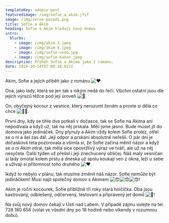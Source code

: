 ```yaml
---
templateKey: adopce-post
featuredimage: /img/sofie_a_akim.jfif
image: /img/cerne-pozadi.png
title: Sofie a Akim
heading: Sofie a Akim hledají nový domov
intro:
  blurbs:
    - image: /img/akim-3.jpeg
    - image: /img/akim-4.jpeg
    - image: /img/sofie-uvod.jpg
    - image: /img/sofie-kukan.jpeg
description: Příběh Sofie a Akima jako z románu.
date: 2024-10-14T07:09:18.817Z
---
```

Akim, Sofie a jejich příběh jako z románu ![❤️](https://static.xx.fbcdn.net/images/emoji.php/v9/t6c/1/16/2764.png) 

Ona, jako lady, která se jen tak s nikým nedá do řeči. Všichni ostatní jsou dle jejích výrazů těžce pod její úroveň ![👑](https://static.xx.fbcdn.net/images/emoji.php/v9/te8/1/16/1f451.png). 

On, obyčejný kocour z vesnice, který nerozumí ženám a proste si dělá co chce ![💪🏻](https://static.xx.fbcdn.net/images/emoji.php/v9/te7/1/16/1f4aa_1f3fb.png). 

První dny, kdy se tihle dva potkali v dočasce, tak se Sofie na Akima ani nepodívala a když už, tak na něj prskala. Měli jsme jasno. Bude muset jít do domova jako jedináček. Dny plynuly a Akim vždy kolem Sofie prolez, otřel se o ni a šel zas dál. Její odpor a prskání absolutně neřešil. O pár dní je dočasková teta pozorovala a všimla si, že Sofie začíná měnit názor a když se o ní Akim otíral, tak měla sice opovržlivý výraz ve tváři, ale už na něj nesyčela. Další týden už přešel i její znechucený obličej. Náš malý vesničan si lady omotal kolem prstu a dneska už spolu koukají ven z okna, leží u sebe a užívají si přítomnost toho druhého ![❤️](https://static.xx.fbcdn.net/images/emoji.php/v9/t6c/1/16/2764.png). 

Ikdyž to nebylo v plánu, tak musíme změnit náš názor. Sofie nemůže být jedináčkem! Musí najít společný domov s Akimem ![😍](https://static.xx.fbcdn.net/images/emoji.php/v9/t2/1/16/1f60d.png)![😍](https://static.xx.fbcdn.net/images/emoji.php/v9/t2/1/16/1f60d.png)![😍](https://static.xx.fbcdn.net/images/emoji.php/v9/t2/1/16/1f60d.png)! 

Akim je roční kocourek, Sofie přibližně tři roky stará holčička. Oba jsou kastrovaný, odblešený, odčervený, testovaní a připravený jet domů ![🤩](https://static.xx.fbcdn.net/images/emoji.php/v9/t58/1/16/1f929.png)! 

Na svůj nový domov čekají v Ústí nad Labem. V případě zájmu volejte na tel. 728 180 656 (volat ve všední dny po 18 hodině nebo víkendy v rozumnou dobu).